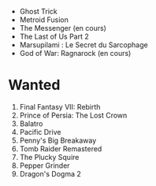 - Ghost Trick
- Metroid Fusion
- The Messenger (en cours)
- The Last of Us Part 2
- Marsupilami : Le Secret du Sarcophage
- God of War: Ragnarock (en cours)

# Wanted

1. Final Fantasy VII: Rebirth
1. Prince of Persia: The Lost Crown
1. Balatro
1. Pacific Drive
1. Penny's Big Breakaway
1. Tomb Raider Remastered
1. The Plucky Squire
1. Pepper Grinder
1. Dragon's Dogma 2